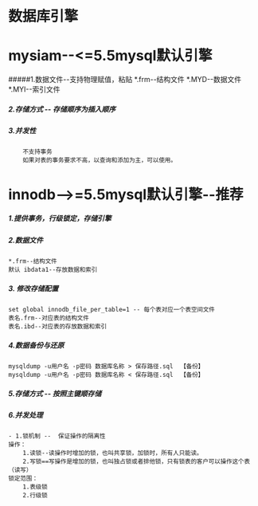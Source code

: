 # 数据库引擎
# mysiam--<=5.5mysql默认引擎 
#####1.数据文件--支持物理赋值，粘贴
		*.frm--结构文件
		*.MYD--数据文件
		*.MYI--索引文件
##### 2.存储方式 -- 存储顺序为插入顺序
##### 3.并发性
		不支持事务
		如果对表的事务要求不高，以查询和添加为主，可以使用。
# innodb-->=5.5mysql默认引擎--推荐
##### 1.提供事务，行级锁定，存储引擎

##### 2.数据文件
	*.frm--结构文件
	默认 ibdata1--存放数据和索引
##### 3. 修改存储配置
	set global innodb_file_per_table=1 -- 每个表对应一个表空间文件
	表名.frm--对应表的结构文件
	表名.ibd--对应表的存放数据和索引
##### 4.数据备份与还原
	mysqldump -u用户名 -p密码 数据库名称 > 保存路径.sql  【备份】
	mysqldump -u用户名 -p密码 数据库名称 < 保存路径.sql  【备份】

##### 5.存储方式 -- 按照主键顺存储

##### 6.并发处理
	- 1.锁机制 --  保证操作的隔离性 
	操作：
		1.读锁--读操作时增加的锁，也叫共享锁，加锁时，所有人只能读。
		2.写锁==写操作是增加的锁，也叫独占锁或者排他锁，只有锁表的客户可以操作这个表（读写）
	锁定范围：
		1.表级锁
		2.行级锁


 

